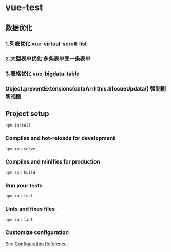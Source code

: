 # vue-test

## 数据优化
### 1.列表优化    vue-virtual-scroll-list
###  2.大型表单优化    多条表单变一条表单
###  3.表格优化  vue-bigdata-table
###  Object.preventExtensions(dataArr)   this.$focueUpdata()   强制刷新视图


## Project setup
```
npm install
```

### Compiles and hot-reloads for development
```
npm run serve
```

### Compiles and minifies for production
```
npm run build
```

### Run your tests
```
npm run test
```

### Lints and fixes files
```
npm run lint
```

### Customize configuration
See [Configuration Reference](https://cli.vuejs.org/config/).
